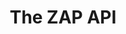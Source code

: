 ---
title: The ZAP API
position: 1
parameters:
  - name:
    content:
content_markdown: >-
  Welcome to the ZAP API.


  ZAP provides a REST Application Programming Interface (API) which allows you
  to interact with ZAP programmatically.


  The REST API can be accessed directly or via one of the client implementations
  detailed below.


  It is documented briefly in the ZAP [user
  guide](https://github.com/zaproxy/zap-core-help/wiki/HelpStartConceptsApi)


  View all functionality generated by the code by viewing the API functions on
  the left.<br>&nbsp;
left_code_blocks:
  - code_block:
    title:
    language:
right_code_blocks:
  - code_block:
    title:
    language:
  - code_block:
    title:
    language:
---